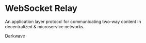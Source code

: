 # WebSocket Relay
An application layer protocol for communicating two-way content in decentralized &amp; microservice networks.

[Darkwave](https://www.linkedin.com/company/darkwave/)
